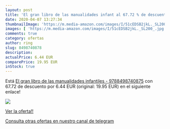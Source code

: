```yaml
---
layout: post
title: 'El gran libro de las manualidades infant al 67.72 % de descuento'
date: 2020-04-07 13:27:34
thumbnailImage: 'https://m.media-amazon.com/images/I/51cEDSB2jkL._SL200_.jpg'
images: [ 'https://m.media-amazon.com/images/I/51cEDSB2jkL._SL200_.jpg' ]
comments: true
category: ofertas
author: ring
slug: 8498740878
description:
actualPrice: 6.44 EUR
comparePrice: 19.95 EUR
inStock: true
---
```


Está [El gran libro de las manualidades infantiles - 9788498740875](https://www.amazon.com/dp/8498740878/?tag=redken08-20) con 67.72 de descuento por 6.44 EUR (original: 19.95 EUR) en el siguiente enlace!

[![](https://m.media-amazon.com/images/I/51cEDSB2jkL._SL200_.jpg)](https://www.amazon.com/dp/8498740878/?tag=redken08-20)

[Ver la oferta!!](https://www.amazon.com/dp/8498740878/?tag=redken08-20)

[Consulta otras ofertas en nuestro canal de telegram](https://t.me/s/ofertas25)
